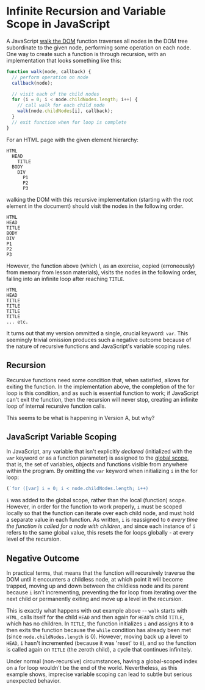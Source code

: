 # Infinite Recursion and Variable Scope in JavaScript

A JavaScript <a href="http://www.quirksmode.org/dom/intro.html#walk"> walk the DOM</a> function traverses all nodes in the DOM tree subordinate to the given node, performing some operation on each node.  One way to create such a function is through recursion, with an implementation that looks something like this:

```javascript
function walk(node, callback) {
  // perform operation on node
  callback(node);

  // visit each of the child nodes
  for (i = 0; i < node.childNodes.length; i++) {
    // call walk for each child node
    walk(node.childNodes[i], callback);
  }
  // exit function when for loop is complete
}
```

For an HTML page with the given element hierarchy:

```
HTML
  HEAD
    TITLE
  BODY
    DIV
      P1
      P2
      P3
```

walking the DOM with this recursive implementation (starting with the root element in the document) should visit the nodes in the following order.

```
HTML
HEAD
TITLE
BODY
DIV
P1
P2
P3
```

However, the function above (which I, as an exercise, copied (erroneously) from memory from lesson materials), visits the nodes in the following order, falling into an infinite loop after reaching `TITLE`.

```
HTML
HEAD
TITLE
TITLE
TITLE
TITLE
... etc.
```

It turns out that my version ommitted a single, crucial keyword: `var`.  This seemingly trivial omission produces such a negative outcome because of the nature of recursive functions and JavaScript's variable scoping rules.

## Recursion

Recursive functions need some condition that, when satisfied, allows for exiting the function.  In the implementation above, the completion of the for loop is this condition, and as such is essential function to work; if JavaScript can't exit the function, then the recursion will never stop, creating an infinite loop of internal recursive function calls.

This seems to be what is happening in Version A, but why?

## JavaScript Variable Scoping

In JavaScript, any variable that isn't explicitly *declared* (initialized with the `var` keyword or as a function parameter) is assigned to the <a href="https://developer.mozilla.org/en-US/docs/Glossary/Global_scope">global scope</a>, that is, the set of variables, objects and functions visible from anywhere within the program.  By omitting the `var` keyword when initializing `i` in the for loop:

```javascript
(`for ([var] i = 0; i < node.childNodes.length; i++)
```

`i` was added to the global scope, rather than the local (function) scope.  However, in order for the function to work properly, `i` must be scoped locally so that the function can iterate over each child node, and must hold a separate value in each function. As written, `i` is reassigned to `0` *every time the function is called for a node with children*, and since each instance of `i` refers to the same global value, this resets the for loops globally - at every level of the recursion.

## Negative Outcome

In practical terms, that means that the function will recursively traverse the DOM until it encounters a childless node, at which point it will become trapped, moving up and down between the childless node and its parent because `i` isn't incrementing, preventing the for loop from iterating over the next child or permanently exiting and move up a level in the recursion.

This is exactly what happens with out example above -- `walk` starts with `HTML`, calls itself for the child `HEAD` and then again for `HEAD`'s child `TITLE`, which has no children.  In `TITLE`, the function initializes `i` and assigns it to `0` then exits the function because the `while` condition has already been met (since `node.childNodes.length` is 0).  However, moving back up a level to `HEAD`, `i` hasn't incremented (because it was 'reset' to `0`), and so the function is called again on `TITLE` (the zeroth child), a cycle that continues infinitely.

Under normal (non-recursive) circumstances, having a global-scoped index on a for loop wouldn't be the end of the world.  Nevertheless, as this example shows, imprecise variable scoping can lead to subtle but serious unexpected behavior.